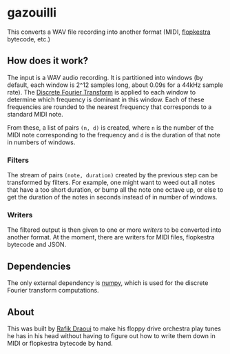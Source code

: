 # gazouilli

This converts a WAV file recording into another format (MIDI, [flopkestra][]
bytecode, etc.)

## How does it work?

The input is a WAV audio recording. It is partitioned into windows (by
default, each window is 2^12 samples long, about 0.09s for a 44kHz sample
rate).  The [Discrete Fourier Transform][DFT] is applied to each window to
determine which frequency is dominant in this window. Each of these
frequencies are rounded to the nearest frequency that corresponds to
a standard MIDI note.

From these, a list of pairs `(n, d)` is created, where `n` is the number of
the MIDI note corresponding to the frequency and `d` is the duration of that
note in numbers of windows.

### Filters

The stream of pairs `(note, duration)` created by the previous step can be
transformed by filters. For example, one might want to weed out all notes that
have a too short duration, or bump all the note one octave up, or else to get
the duration of the notes in seconds instead of in number of windows.

### Writers

The filtered output is then given to one or more *writers* to be converted
into another format. At the moment, there are writers for MIDI files,
flopkestra bytecode and JSON.

## Dependencies

The only external dependency is [numpy][], which is used for the discrete
Fourier transform computations.

## About

This was built by [Rafik Draoui][] to make his floppy drive
orchestra play tunes he has in his head without having to figure out how to
write them down in MIDI or flopkestra bytecode by hand.


[flopkestra]: https://github.com/rafikdraoui/flopkestra
[DFT]: https://en.wikipedia.org/wiki/Discrete_Fourier_transform
[numpy]: http://www.numpy.org/
[Rafik Draoui]: http://www.rafik.ca
